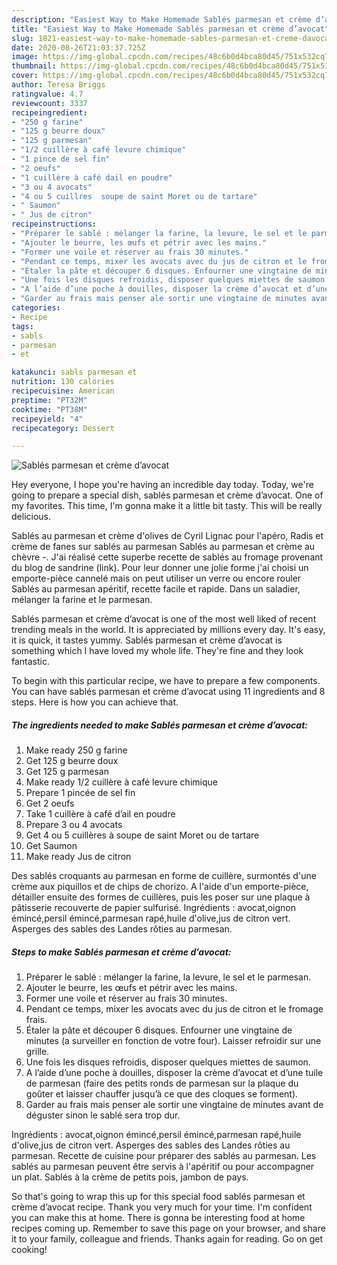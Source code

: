 ```yaml
---
description: "Easiest Way to Make Homemade Sablés parmesan et crème d’avocat"
title: "Easiest Way to Make Homemade Sablés parmesan et crème d’avocat"
slug: 1821-easiest-way-to-make-homemade-sables-parmesan-et-creme-davocat
date: 2020-08-26T21:03:37.725Z
image: https://img-global.cpcdn.com/recipes/48c6b0d4bca80d45/751x532cq70/sables-parmesan-et-creme-davocat-photo-principale-de-la-recette.jpg
thumbnail: https://img-global.cpcdn.com/recipes/48c6b0d4bca80d45/751x532cq70/sables-parmesan-et-creme-davocat-photo-principale-de-la-recette.jpg
cover: https://img-global.cpcdn.com/recipes/48c6b0d4bca80d45/751x532cq70/sables-parmesan-et-creme-davocat-photo-principale-de-la-recette.jpg
author: Teresa Briggs
ratingvalue: 4.7
reviewcount: 3337
recipeingredient:
- "250 g farine"
- "125 g beurre doux"
- "125 g parmesan"
- "1/2 cuillère à café levure chimique"
- "1 pince de sel fin"
- "2 oeufs"
- "1 cuillère à café dail en poudre"
- "3 ou 4 avocats"
- "4 ou 5 cuillres  soupe de saint Moret ou de tartare"
- " Saumon"
- " Jus de citron"
recipeinstructions:
- "Préparer le sablé : mélanger la farine, la levure, le sel et le parmesan."
- "Ajouter le beurre, les œufs et pétrir avec les mains."
- "Former une voile et réserver au frais 30 minutes."
- "Pendant ce temps, mixer les avocats avec du jus de citron et le fromage frais."
- "Étaler la pâte et découper 6 disques. Enfourner une vingtaine de minutes (a surveiller en fonction de votre four). Laisser refroidir sur une grille."
- "Une fois les disques refroidis, disposer quelques miettes de saumon."
- "A l’aide d’une poche à douilles, disposer la crème d’avocat et d’une tuile de parmesan (faire des petits ronds de parmesan sur la plaque du goûter et laisser chauffer jusqu’à ce que des cloques se forment)."
- "Garder au frais mais penser ale sortir une vingtaine de minutes avant de déguster sinon le sablé sera trop dur."
categories:
- Recipe
tags:
- sabls
- parmesan
- et

katakunci: sabls parmesan et 
nutrition: 130 calories
recipecuisine: American
preptime: "PT32M"
cooktime: "PT38M"
recipeyield: "4"
recipecategory: Dessert

---
```



![Sablés parmesan et crème d’avocat](https://img-global.cpcdn.com/recipes/48c6b0d4bca80d45/751x532cq70/sables-parmesan-et-creme-davocat-photo-principale-de-la-recette.jpg)

Hey everyone, I hope you're having an incredible day today. Today, we're going to prepare a special dish, sablés parmesan et crème d’avocat. One of my favorites. This time, I'm gonna make it a little bit tasty. This will be really delicious.

Sablés au parmesan et crème d&#39;olives de Cyril Lignac pour l&#39;apéro, Radis et crème de fanes sur sablés au parmesan Sablés au parmesan et crème au chèvre -. J&#39;ai réalisé cette superbe recette de sablés au fromage provenant du blog de sandrine (link). Pour leur donner une jolie forme j&#39;ai choisi un emporte-pièce cannelé mais on peut utiliser un verre ou encore rouler Sablés au parmesan apéritif, recette facile et rapide. Dans un saladier, mélanger la farine et le parmesan.

Sablés parmesan et crème d’avocat is one of the most well liked of recent trending meals in the world. It is appreciated by millions every day. It's easy, it is quick, it tastes yummy. Sablés parmesan et crème d’avocat is something which I have loved my whole life. They're fine and they look fantastic.


To begin with this particular recipe, we have to prepare a few components. You can have sablés parmesan et crème d’avocat using 11 ingredients and 8 steps. Here is how you can achieve that.

<!--inarticleads1-->

##### The ingredients needed to make Sablés parmesan et crème d’avocat:

1. Make ready 250 g farine
1. Get 125 g beurre doux
1. Get 125 g parmesan
1. Make ready 1/2 cuillère à café levure chimique
1. Prepare 1 pincée de sel fin
1. Get 2 oeufs
1. Take 1 cuillère à café d’ail en poudre
1. Prepare 3 ou 4 avocats
1. Get 4 ou 5 cuillères à soupe de saint Moret ou de tartare
1. Get  Saumon
1. Make ready  Jus de citron


Des sablés croquants au parmesan en forme de cuillère, surmontés d&#39;une crème aux piquillos et de chips de chorizo. A l&#39;aide d&#39;un emporte-pièce, détailler ensuite des formes de cuillères, puis les poser sur une plaque à pâtisserie recouverte de papier sulfurisé. Ingrédients : avocat,oignon émincé,persil émincé,parmesan rapé,huile d&#39;olive,jus de citron vert. Asperges des sables des Landes rôties au parmesan. 

<!--inarticleads2-->

##### Steps to make Sablés parmesan et crème d’avocat:

1. Préparer le sablé : mélanger la farine, la levure, le sel et le parmesan.
1. Ajouter le beurre, les œufs et pétrir avec les mains.
1. Former une voile et réserver au frais 30 minutes.
1. Pendant ce temps, mixer les avocats avec du jus de citron et le fromage frais.
1. Étaler la pâte et découper 6 disques. Enfourner une vingtaine de minutes (a surveiller en fonction de votre four). Laisser refroidir sur une grille.
1. Une fois les disques refroidis, disposer quelques miettes de saumon.
1. A l’aide d’une poche à douilles, disposer la crème d’avocat et d’une tuile de parmesan (faire des petits ronds de parmesan sur la plaque du goûter et laisser chauffer jusqu’à ce que des cloques se forment).
1. Garder au frais mais penser ale sortir une vingtaine de minutes avant de déguster sinon le sablé sera trop dur.


Ingrédients : avocat,oignon émincé,persil émincé,parmesan rapé,huile d&#39;olive,jus de citron vert. Asperges des sables des Landes rôties au parmesan. Recette de cuisine pour préparer des sablés au parmesan. Les sablés au parmesan peuvent être servis à l&#39;apéritif ou pour accompagner un plat. Sablés à la crème de petits pois, jambon de pays. 

So that's going to wrap this up for this special food sablés parmesan et crème d’avocat recipe. Thank you very much for your time. I'm confident you can make this at home. There is gonna be interesting food at home recipes coming up. Remember to save this page on your browser, and share it to your family, colleague and friends. Thanks again for reading. Go on get cooking!
